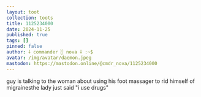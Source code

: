 ```yaml
---
layout: toot
collection: toots
title: 1125234000
date: 2024-11-25
published: true
tags: []
pinned: false
author: ⸸ commander ░ nova ⸸ :~$
avatar: /img/avatar/daemon.jpeg
mastodon: https://mastodon.online/@cmdr_nova/1125234000
---
```


guy is talking to the woman about using his foot massager to rid himself of migrainesthe lady just said "i use drugs"
